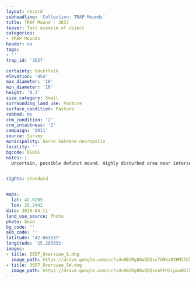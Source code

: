 ```yaml
---
layout: record
subheadline: 'Collection: TRAP Mounds'
title: TRAP Mound - 3657
teaser: Test example of object
categories:
- TRAP Mounds
header: no
tags:
- ''
trap_id: '3657'

certainty: Uncertain
elevation: '454'
max_diameter: '10'
min_diameter: '10'
height: '0.3'
size_category: Small
surrounding_land_use: Pasture
surface_condition: Pasture
robbed: No
crm_condition: '2'
crm_intactness: '2'
campaign: '2011'
source: Survey
municipality: Gorno Sahrane necropolis
locality: ''
bgcode: DS001
notes: |-
  Uncertain, possible defunct mound. Highly disturbed area near intersection of road and ravine Badly damaged.


rights: standard


maps:
  lat: 42.6285
  lon: 25.2442
date: 2018-04-11
land_use_source: Photo
photo: Good
bg_code: ''
akb_code: ''
latitude: '42.663637'
longitude: '25.203332'
images:
- title: 3657_Overview_S.dng
  image_path: https://drive.google.com/uc?id=0B3Rg88wZDQscTU9kaDVHM3lDX3c
- title: 3657_Overview_SW.dng
  image_path: https://drive.google.com/uc?id=0B3Rg88wZDQsceFFKSlpxaHdJSDA
---
```

